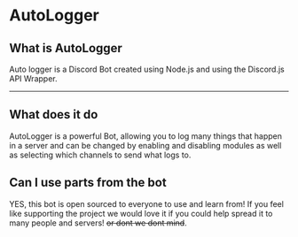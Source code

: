 # AutoLogger

## What is AutoLogger

Auto logger is a Discord Bot created using Node.js and using the Discord.js API Wrapper.

---

## What does it do

AutoLogger is a powerful Bot, allowing you to log many things that happen in a server and can be changed by enabling and disabling modules as well as selecting which channels to send what logs to.

## Can I use parts from the bot

YES, this bot is open sourced to everyone to use and learn from! If you feel like supporting the project we would love it if you could help spread it to many people and servers! ~~or dont we dont mind~~.
